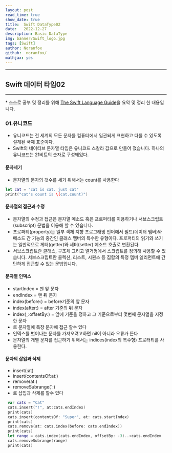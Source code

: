```yaml
---
layout: post
read_time: true
show_date: true
title:  Swift DataType02
date:   2022-12-27
description: Basic DataType
img: banner/Swift_logo.jpg
tags: [Swift]
author: Noranfox
github:  noranfox/
mathjax: yes
---
```


---
## Swift 데이터 타입02
---
\* 스스로 공부 및 정리를 위해 [The Swift Language Guide](https://jusung.gitbook.io/the-swift-language-guide/)을 요약 및 정리 한 내용입니다. 

### 01.유니코드
   - 유니코드는 전 세계의 모든 문자를 컴퓨터에서 일관되게 표현하고 다룰 수 있도록 설계된 국제 표준이다. 
   - Swift의 네이티브 문자열 타입은 유니코드 스칼라 값으로 만들어 졌습니다. 하나의 유니코드는 21비트의 숫자로 구성돼있다.

#### 문자세기
   - 문자열의 문자의 갯수를 세기 위해서는 count를 사용한다
   ```swift
   let cat = "cat is cat. just cat" 
   print("cat's count is \(cat.count)")
   ```
#### 문자열의 접근과 수정
   - 문자열의 수정과 접근은 문자열 메소드 혹은 프로퍼티를 이용하거나 서브스크립트(subscript) 문법을 이용해 할 수 있습니다.
   - 프로퍼티(property)는 일부 객체 지향 프로그래밍 언어에서 필드(데이터 멤버)와 메소드 간 기능의 중간인 클래스 멤버의 특수한 유형이다. 프로퍼티의 읽기와 쓰기는 일반적으로 게터(getter)와 세터(setter) 메소드 호출로 변환된다.
   - 서브스크립트란 클래스, 구조체 그리고 열거형에서 스크립트를 정의해 사용할 수 있습니다. 서브스크립트란 콜렉션, 리스트, 시퀀스 등 집합의 특정 멤버 엘리먼트에 간단하게 접근할 수 있는 문법입니다. 

#### 문자열 인덱스
   - startIndex = 맨 앞 문자
   - endIndex = 맨 뒤 문자
   - index(before:) = before기준의 앞 문자
   - index(after:) = after 기준의 뒤 문자
   - index(_:offsetBy:) = 앞에 기준을 정하고 그 기준으로부터 몇번째 문자열을 지정한 문자
   - 로 문자열에 특장 문자에 접근 할수 있다
   - 인덱스를 벗어나는 문자를 가져오려고하면 nil이 아니라 오류가 뜬다
   - 문자열의 개별 문자를 접근하기 위해서는  indices(index의 복수형) 프로터티를 사용한다.

#### 문자의 삽입과 삭제
   - insert(:at)
   - insert(contentsOf:at:)
   - remove(at:)
   - removeSubrange(`:)
   - 로 삽입과 삭제를 할수 있다
   
   ```swift
    var cats = "Cat"
    cats.insert("!", at:cats.endIndex)
    print(cats)
    cats.insert(contentsOf: "Super", at: cats.startIndex)
    print(cats) 
    cats.remove(at: cats.index(before: cats.endIndex))
    print(cats)
    let range = cats.index(cats.endIndex, offsetBy: -3)..<cats.endIndex
    cats.removeSubrange(range)
    print(cats)
   ```